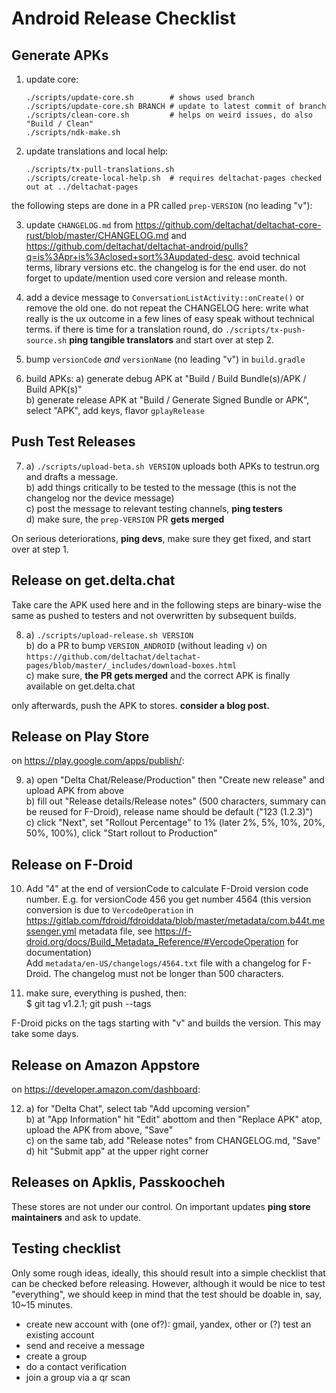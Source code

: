 # Android Release Checklist


## Generate APKs

1. update core:
   ```
   ./scripts/update-core.sh        # shows used branch
   ./scripts/update-core.sh BRANCH # update to latest commit of branch
   ./scripts/clean-core.sh         # helps on weird issues, do also "Build / Clean"
   ./scripts/ndk-make.sh
   ```

2. update translations and local help:
   ```
   ./scripts/tx-pull-translations.sh
   ./scripts/create-local-help.sh  # requires deltachat-pages checked out at ../deltachat-pages
   ```

the following steps are done in a PR called `prep-VERSION` (no leading "v"):

3. update `CHANGELOG.md`
   from <https://github.com/deltachat/deltachat-core-rust/blob/master/CHANGELOG.md>
   and <https://github.com/deltachat/deltachat-android/pulls?q=is%3Apr+is%3Aclosed+sort%3Aupdated-desc>.
   avoid technical terms, library versions etc. the changelog is for the end user.
   do not forget to update/mention used core version and release month.

4. add a device message to `ConversationListActivity::onCreate()` or remove the old one.
   do not repeat the CHANGELOG here: write what really is the ux outcome
   in a few lines of easy speak without technical terms.
   if there is time for a translation round, do `./scripts/tx-push-source.sh`
   **ping tangible translators** and start over at step 2.

5. bump `versionCode` _and_ `versionName` (no leading "v") in `build.gradle`

6. build APKs:
   a) generate debug APK at "Build / Build Bundle(s)/APK / Build APK(s)"  
   b) generate release APK at "Build / Generate Signed Bundle or APK",
      select "APK", add keys, flavor `gplayRelease`


## Push Test Releases

7. a) `./scripts/upload-beta.sh VERSION` uploads both APKs to testrun.org and drafts a message.  
   b) add things critically to be tested to the message (this is not the changelog nor the device message)  
   c) post the message to relevant testing channels, **ping testers**  
   d) make sure, the `prep-VERSION` PR **gets merged**

On serious deteriorations, **ping devs**, make sure they get fixed, and start over at step 1.


## Release on get.delta.chat

Take care the APK used here and in the following steps
are binary-wise the same as pushed to testers and not overwritten by subsequent builds.

8. a) `./scripts/upload-release.sh VERSION`  
   b) do a PR to bump `VERSION_ANDROID` (without leading `v`) on
      `https://github.com/deltachat/deltachat-pages/blob/master/_includes/download-boxes.html`  
   c) make sure, **the PR gets merged**
      and the correct APK is finally available on get.delta.chat

only afterwards, push the APK to stores. **consider a blog post.**


## Release on Play Store

on <https://play.google.com/apps/publish/>:

9. a) open "Delta Chat/Release/Production"
      then "Create new release" and upload APK from above  
   b) fill out "Release details/Release notes" (500 characters, summary can be reused for F-Droid),
      release name should be default ("123 (1.2.3)")  
   c) click "Next", set "Rollout Percentage" to 1% (later 2%, 5%, 10%, 20%, 50%, 100%),
      click "Start rollout to Production"


## Release on F-Droid

10. Add "4" at the end of versionCode to calculate F-Droid version code number.
    E.g. for versionCode 456 you get number 4564
    (this version conversion is due to `VercodeOperation` in
    <https://gitlab.com/fdroid/fdroiddata/blob/master/metadata/com.b44t.messenger.yml>
    metadata file, see <https://f-droid.org/docs/Build_Metadata_Reference/#VercodeOperation> for
    documentation)  
    Add `metadata/en-US/changelogs/4564.txt` file with a changelog for F-Droid.
    The changelog must not be longer than 500 characters.

11. make sure, everything is pushed, then:  
    $ git tag v1.2.1; git push --tags
    
F-Droid picks on the tags starting with "v" and builds the version.
This may take some days.


## Release on Amazon Appstore

on <https://developer.amazon.com/dashboard>:

12. a) for "Delta Chat", select tab "Add upcoming version"  
    b) at "App Information" hit "Edit" abottom and then "Replace APK" atop,
       upload the APK from above, "Save"  
    c) on the same tab, add "Release notes" from CHANGELOG.md, "Save"  
    d) hit "Submit app" at the upper right corner


## Releases on Apklis, Passkoocheh

These stores are not under our control.
On important updates **ping store maintainers** and ask to update.


## Testing checklist

Only some rough ideas, ideally, this should result into a simple checklist
that can be checked before releasing.
However, although it would be nice to test "everything", we should keep in mind
that the test should be doable in, say, 10~15 minutes.
- create new account with (one of?): gmail, yandex, other
  or (?) test an existing account
- send and receive a message
- create a group
- do a contact verification
- join a group via a qr scan
